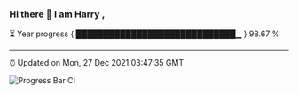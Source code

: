 ### Hi there 👋 I am Harry , 

⏳ Year progress { █████████████████████████████▁ } 98.67 %

---

⏰ Updated on Mon, 27 Dec 2021 03:47:35 GMT

![Progress Bar CI](https://github.com/duykhang68/duykhang68/workflows/Progress%20Bar%20CI/badge.svg)
